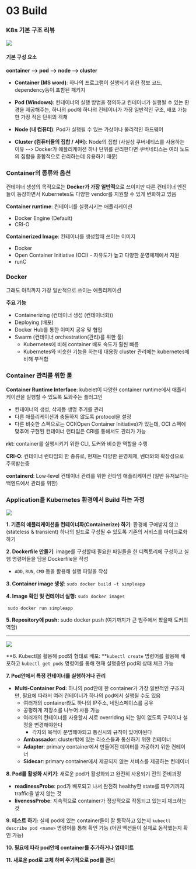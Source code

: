 # 03 Build

### K8s 기본 구조 리뷰

<img src="https://lh4.googleusercontent.com/hCfk3E8n1pRBMugPOvTunPYk4od_jN-BCgrkTCENDvpTM3DxgLibvCORmmaKuqZYqqvfWdWckToIU8484oiiKySqTrs9OIwHjGpRxvU-Dbmh39OPwI89npvq3Tz2Q8pwAWSpcrK5">

#### 기본 구성 요소

**container --> pod --> node --> cluster**

- **Container (MS word)**: 하나의 프로그램이 실행되기 위한 정보 코드, dependency등이 포함된 패키지

- **Pod (Windows)**: 컨테이너의 실행 방법을 정의하고 컨테이너가 실행될 수 있는 환경을 제공해주는, 하나의 pod에 하나의 컨테이너가 가장 일반적인 구조, 배포 가능한 가장 작은 단위의 객채

- **Node (내 컴퓨터)**: Pod가 실행될 수 있는 가상이나 물리적인 하드웨어

- **Cluster (컴퓨터들의 집합 / 서버)**: Node의 집합 (사실상 쿠버네티스를 사용하는 이유 --> Docker가 애플리케이션 하나 단위를 관리한다면 쿠버네티스는 여러 노드의 집합을 종합적으로 관리하는데 유용하기 때문)



### Container의 종류와 옵션

컨테이너 생성의 목적으로는 **Docker가 가장 일반적**으로 쓰이지만 다른 컨테이너 엔진들이 등장하면서 Kubernetes도 다양한 vendor를 지원할 수 있게 변화하고 있음

**Container runtime**: 컨테이너를 실행시키는 애플리케이션

- Docker Engine (Default)
- CRI-O

**Containerized Image**: 컨테이너를 생성할때 쓰이는 이미지

- Docker
- Open Container Initiative (OCI) - 자유도가 높고 다양한 운영체제에서 지원
- runC



### Docker

그래도 아직까지 가장 일반적으로 쓰이는 애플리케이션

**주요 기능**

- Containerizing (컨테이너 생성 (컨테이너화))
- Deploying (배포)
- Docker Hub를 통한 이미지 공유 및 협업
- Swarm (컨테이너 orchestration(관리)를 위한 툴)
  - Kubernetes에 비해 container 배포 속도가 훨씬 빠름
  - Kubernetes와 비슷한 기능을 하는데 대용량 cluster 관리에는 kubernetes에 비해 부적합

### Container 관리를 위한 툴

**Container Runtime Interface**: kubelet이 다양한 container runtime에서 애플리케이션을 실행할 수 있도록 도와주는 플러그인 

- 컨테이너의 생성, 삭제등 생명 주기를 관리
- 다른 애플리케이션과 충돌하지 않도록 protocol을 설정
- 다른 비슷한 스펙으로는 OCI(Open Container Initiative)가 있는데, OCI 스펙에 맞추어 구현된 컨테이너 런타임은 CRI를 통해서도 관리가 가능

**rkt**: container를 실행시키기 위한 CLI, 도커와 비슷한 역할을 수행

**CRI-O**: 컨테이너 런타임의 한 종류로, 현재는 다양한 운영체제, 벤더와의 확장성으로 주목받는중

**containerd**: Low-level 컨테이너 관리를 위한 런타임 애플리케이션 (일반 유저보다는 백엔드에서 관리를 위한)



### Application을 Kubernetes 환경에서 Build 하는 과정

<img src="https://miro.medium.com/max/2520/1*p8k1b2DZTQEW_yf0hYniXw.png">

**1. 기존의 애플리케이션을 컨테이너화(Containerize) 하기**: 환경에 구애받지 않고(stateless & transient) 하나의 빌드로 구성될 수 있도록 기존의 서비스를 마이크로화 하기

**2. Dockerfile 만들기**: image를 구성할때 필요한 파일들을 한 디렉토리에 구성하고 실행 명령어들을 담을 Dockerfile을 작성

- `ADD`, `RUN`, `CMD` 등을 활용해 실행 파일을 작성

**3. Container image 생성**: `sudo docker build -t simpleapp`

**4. Image 확인 및 컨테이너 실행:** `sudo docker images`

​													`sudo docker run simpleapp`

**5. Repository에 push:** sudo docker push (여기까지가 큰 범주에서 봤을때 도커의 역할)

<hr>

<img src="https://cdn.thenewstack.io/media/2018/07/d00605db-c1cdpiplin.png">

**6. Kubectl을 활용해 pod의 형태로 배포: **`kubectl create` 명령어를 활용해 배포하고 `kubectl get pods` 명령어를 통해 현재 실행중인 pod의 상태 체크 가능

**7.  Pod안에서 특정 컨테이너를 실행하거나 관리**

- **Multi-Container Pod:** 하나의 pod안에 한 container가 가장 일반적인 구조지만, 필요에 따라서 여러 컨테이너가 하나의 pod에서 실행될 수도 있음
  - 여러개의 container라도 하나의 IP주소, 네임스페이스를 공유
  - 공평하게 저장소를 나누어 사용 가능
  - 여러개의 컨테이너를 사용할시 서로 overriding 되는 일이 없도록 규칙이나 설정을 변경해야한다
    - 각자의 목적이 분명해야되고 통신시의 규칙이 있어야된다
  - **Ambassador**: cluster밖에 있는 리소스들과 통신하기 위한 컨테이너
  - **Adapter**: primary container에서 만들어진 데이터를 가공하기 위한 컨테이너
  - **Sidecar**: primary container에서 제공되지 않는 서비스를 제공하는 컨테이너

**8. Pod를 활성화 시키기**: 새로운 pod가 활성화되고 완전히 사용되기 전의 준비과정

- **readinessProbe**: pod가 배포되고 나서 완전히 healthy한 state를 띄우기까지 traffic을 받지 않는 것
- **livenessProbe**: 지속적으로 container가 정상적으로 작동되고 있는지 체크하는 것

**9. 테스트 하기:** 실제 pod에 있는 container들이 잘 동작하고 있는지 `kubectl describe pod <name>` 명령어를 통해 확인 가능 (어떤 액션들이 실제로 동작했는지 확인 가능)

**10. 필요에 따라 pod안에 container를 추가하거나 업데이트**

**11. 새로운 pod로 교체 하며 주기적으로 pod를 관리**


